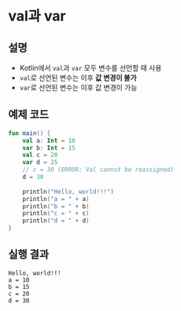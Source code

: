 # val과 var
## 설명
 * Kotlin에서 ```val```과 ```var``` 모두 변수를 선언할 때 사용
 * ```val```로 선언된 변수는 이후 <b>값 변경이 불가</b>
 * ```var```로 선언된 변수는 이후 값 변경이 가능

## 예제 코드
```kotlin
fun main() {
    val a: Int = 10
    var b: Int = 15
    val c = 20
    var d = 25
    // c = 30 (ERROR: Val cannot be reassigned)
    d = 30
    
    println("Hello, world!!!")
    println("a = " + a)
    println("b = " + b)
    println("c = " + c)
    println("d = " + d)
}
```

## 실행 결과
```
Hello, world!!!
a = 10
b = 15
c = 20
d = 30
```
